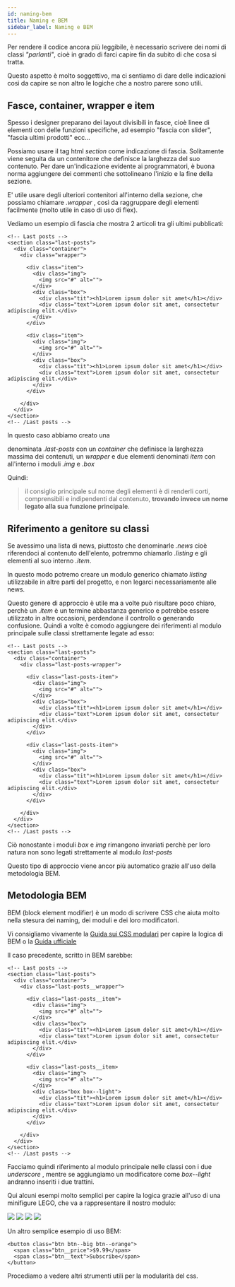 ```yaml
---
id: naming-bem
title: Naming e BEM
sidebar_label: Naming e BEM
---
```


Per rendere il codice ancora più leggibile, è necessario scrivere dei nomi di classi _"parlanti"_, cioè in grado di farci capire fin da subito di che cosa si tratta.

Questo aspetto è molto soggettivo, ma ci sentiamo di dare delle indicazioni così da capire se non altro le logiche che a nostro parere sono utili.

## Fasce, container, wrapper e item

Spesso i designer preparano dei layout divisibili in fasce, cioè linee di elementi con delle funzioni specifiche, ad esempio "fascia con slider", "fascia ultimi prodotti" ecc... 

Possiamo usare il tag html _section_ come indicazione di fascia. Solitamente viene seguita da un contenitore che definisce la larghezza del suo contenuto. Per dare un'indicazione evidente ai programmatori, è buona norma aggiungere dei commenti che sottolineano l'inizio e la fine della sezione.

E' utile usare degli ulteriori contenitori all'interno della sezione, che possiamo chiamare _.wrapper_ , così da raggruppare degli elementi facilmente (molto utile in caso di uso di flex).

Vediamo un esempio di fascia che mostra 2 articoli tra gli ultimi pubblicati:

```
<!-- Last posts -->
<section class="last-posts">
  <div class="container">
    <div class="wrapper">  

      <div class="item">
        <div class="img">
          <img src="#" alt="">
        </div>
        <div class="box">
          <div class="tit"><h1>Lorem ipsum dolor sit amet</h1></div>
          <div class="text">Lorem ipsum dolor sit amet, consectetur adipiscing elit.</div>
        </div>
      </div>

      <div class="item">
        <div class="img">
          <img src="#" alt="">
        </div>
        <div class="box">
          <div class="tit"><h1>Lorem ipsum dolor sit amet</h1></div>
          <div class="text">Lorem ipsum dolor sit amet, consectetur adipiscing elit.</div>
        </div>
      </div>     

    </div>
  </div>
</section>
<!-- /Last posts -->
```

In questo caso abbiamo creato una <section> denominata _.last-posts_ con un _container_ che definisce la larghezza massima dei contenuti, un _wrapper_ e due elementi denominati _item_ con all'interno i moduli _.img_ e _.box_

Quindi:

>il consiglio principale sul nome degli elementi è di renderli corti, comprensibili e indipendenti dal contenuto, __trovando invece un nome legato alla sua funzione principale__.


## Riferimento a genitore su classi

Se avessimo una lista di news, piuttosto che denominarle _.news_ cioè riferendoci al contenuto dell'elento, potremmo chiamarlo _.listing_ e gli elementi al suo interno _.item_.

In questo modo potremo creare un modulo generico chiamato _listing_ utilizzabile in altre parti del progetto, e non legarci necessariamente alle news.


Questo genere di approccio è utile ma a volte può risultare poco chiaro, perchè un _.item_ è un termine abbastanza generico e potrebbe essere utilizzato in altre occasioni, perdendone il controllo o generando confusione. Quindi a volte è comodo aggiungere dei riferimenti al modulo principale sulle classi strettamente legate ad esso:


```
<!-- Last posts -->
<section class="last-posts">
  <div class="container">
    <div class="last-posts-wrapper">  

      <div class="last-posts-item">
        <div class="img">
          <img src="#" alt="">
        </div>
        <div class="box">
          <div class="tit"><h1>Lorem ipsum dolor sit amet</h1></div>
          <div class="text">Lorem ipsum dolor sit amet, consectetur adipiscing elit.</div>
        </div>
      </div>

      <div class="last-posts-item">
        <div class="img">
          <img src="#" alt="">
        </div>
        <div class="box">
          <div class="tit"><h1>Lorem ipsum dolor sit amet</h1></div>
          <div class="text">Lorem ipsum dolor sit amet, consectetur adipiscing elit.</div>
        </div>
      </div>     

    </div>
  </div>
</section>
<!-- /Last posts -->
```

Ciò nonostante i moduli _box_ e _img_ rimangono invariati perchè per loro natura non sono legati strettamente al modulo _last-posts_

Questo tipo di approccio viene ancor più automatico grazie all'uso della metodologia BEM.

## Metodologia BEM

BEM (block element modifier) è un modo di scrivere CSS che aiuta molto nella stesura dei naming, dei moduli e dei loro modificatori.

Vi consigliamo vivamente la [Guida sui CSS modulari](https://spaceninja.com/2018/09/17/what-is-modular-css/) per capire la logica di BEM o la [Guida ufficiale](http://getbem.com/naming/)


Il caso precedente, scritto in BEM sarebbe:

```
<!-- Last posts -->
<section class="last-posts">
  <div class="container">
    <div class="last-posts__wrapper">  

      <div class="last-posts__item">
        <div class="img">
          <img src="#" alt="">
        </div>
        <div class="box">
          <div class="tit"><h1>Lorem ipsum dolor sit amet</h1></div>
          <div class="text">Lorem ipsum dolor sit amet, consectetur adipiscing elit.</div>
        </div>
      </div>

      <div class="last-posts__item>
        <div class="img">
          <img src="#" alt="">
        </div>
        <div class="box box--light">
          <div class="tit"><h1>Lorem ipsum dolor sit amet</h1></div>
          <div class="text">Lorem ipsum dolor sit amet, consectetur adipiscing elit.</div>
        </div>
      </div>     

    </div>
  </div>
</section>
<!-- /Last posts -->
```

Facciamo quindi riferimento al modulo principale nelle classi con i due _underscore_ , mentre se aggiungiamo un modificatore come _box--light_ andranno inseriti i due trattini.


Qui alcuni esempi molto semplici per capire la logica grazie all'uso di una minifigure LEGO, che va a rappresentare il nostro modulo:

<img class="img" src="../img/05c-image-01.png" >

<img class="img" src="../img/05c-image-02.png" >

<img class="img" src="../img/05c-image-03.png" >

<img class="img" src="../img/05c-image-04.png" >


Un altro semplice esempio di uso BEM:

```
<button class="btn btn--big btn--orange">
  <span class="btn__price">$9.99</span>
  <span class="btn__text">Subscribe</span>
</button>
```

Procediamo a vedere altri strumenti utili per la modularità del css.